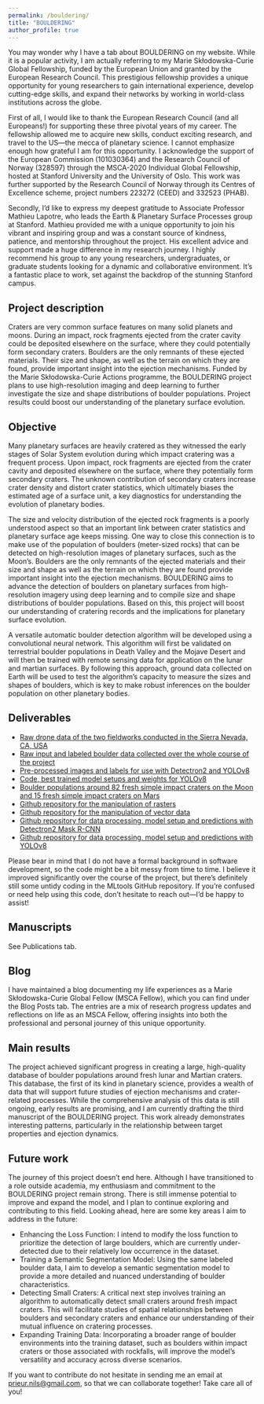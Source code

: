 ```yaml
---
permalink: /bouldering/
title: "BOULDERING"
author_profile: true
---
```


You may wonder why I have a tab about BOULDERING on my website. While it is a popular activity, I am actually referring to my Marie Skłodowska-Curie Global Fellowship, funded by the European Union and granted by the European Research Council. This prestigious fellowship provides a unique opportunity for young researchers to gain international experience, develop cutting-edge skills, and expand their networks by working in world-class institutions across the globe.

First of all, I would like to thank the European Research Council (and all Europeans!) for supporting these three pivotal years of my career. The fellowship allowed me to acquire new skills, conduct exciting research, and travel to the US—the mecca of planetary science. I cannot emphasize enough how grateful I am for this opportunity. I acknowledge the support of the European Commission (101030364) and the Research Council of Norway (328597) through the MSCA-2020 Individual Global Fellowship, hosted at Stanford University and the University of Oslo. This work was further supported by the Research Council of Norway through its Centres of Excellence scheme, project numbers 223272 (CEED) and 332523 (PHAB).

Secondly, I’d like to express my deepest gratitude to Associate Professor Mathieu Lapotre, who leads the Earth & Planetary Surface Processes group at Stanford. Mathieu provided me with a unique opportunity to join his vibrant and inspiring group and was a constant source of kindness, patience, and mentorship throughout the project. His excellent advice and support made a huge difference in my research journey. I highly recommend his group to any young researchers, undergraduates, or graduate students looking for a dynamic and collaborative environment. It’s a fantastic place to work, set against the backdrop of the stunning Stanford campus.

## Project description
Craters are very common surface features on many solid planets and moons. During an impact, rock fragments ejected from the crater cavity could be deposited elsewhere on the surface, where they could potentially form secondary craters. Boulders are the only remnants of these ejected materials. Their size and shape, as well as the terrain on which they are found, provide important insight into the ejection mechanisms. Funded by the Marie Skłodowska-Curie Actions programme, the BOULDERING project plans to use high-resolution imaging and deep learning to further investigate the size and shape distributions of boulder populations. Project results could boost our understanding of the planetary surface evolution.

## Objective 
Many planetary surfaces are heavily cratered as they witnessed the early stages of Solar System evolution during which impact cratering was a frequent process. Upon impact, rock fragments are ejected from the crater cavity and deposited elsewhere on the surface, where they potentially form secondary craters. The unknown contribution of secondary craters increase crater density and distort crater statistics, which ultimately biases the estimated age of a surface unit, a key diagnostics for understanding the evolution of planetary bodies.

The size and velocity distribution of the ejected rock fragments is a poorly understood aspect so that an important link between crater statistics and planetary surface age keeps missing. One way to close this connection is to make use of the population of boulders (meter-sized rocks) that can be detected on high-resolution images of planetary surfaces, such as the Moon’s. Boulders are the only remnants of the ejected materials and their size and shape as well as the terrain on which they are found provide important insight into the ejection mechanisms. BOULDERING aims to advance the detection of boulders on planetary surfaces from high-resolution imagery using deep learning and to compile size and shape distributions of boulder populations. Based on this, this project will boost our understanding of cratering records and the implications for planetary surface evolution.

A versatile automatic boulder detection algorithm will be developed using a convolutional neural network. This algorithm will first be validated on terrestrial boulder populations in Death Valley and the Mojave Desert and will then be trained with remote sensing data for application on the lunar and martian surfaces. By following this approach, ground data collected on Earth will be used to test the algorithm’s capacity to measure the sizes and shapes of boulders, which is key to make robust inferences on the boulder population on other planetary bodies.

## Deliverables
- [Raw drone data of the two fieldworks conducted in the Sierra Nevada, CA, USA](https://zenodo.org/records/14585533)
- [Raw input and labeled boulder data collected over the whole course of the project](https://zenodo.org/records/14250970) 
- [Pre-processed images and labels for use with Detectron2 and YOLOv8](https://zenodo.org/records/14250874) 
- [Code, best trained model setups and weights for YOLOv8](https://zenodo.org/records/14579518)
- [Boulder populations around 82 fresh simple impact craters on the Moon and 15 fresh simple impact craters on Mars](https://zenodo.org/records/14253940) 
- [Github repository for the manipulation of rasters](https://github.com/astroNils/rastertools) 
- [Github repository for the manipulation of vector data](https://github.com/astroNils/shptools)
- [Github repository for data processing, model setup and predictions with Detectron2 Mask R-CNN](https://github.com/astroNils/MLtools)
- [Github repository for data processing, model setup and predictions with YOLOv8](https://github.com/astroNils/YOLOv8-BeyondEarth)

Please bear in mind that I do not have a formal background in software development, so the code might be a bit messy from time to time. I believe it improved significantly over the course of the project, but there’s definitely still some untidy coding in the MLtools GitHub repository. If you’re confused or need help using this code, don’t hesitate to reach out—I’d be happy to assist!

## Manuscripts
See Publications tab. 

## Blog
I have maintained a blog documenting my life experiences as a Marie Skłodowska-Curie Global Fellow (MSCA Fellow), which you can find under the Blog Posts tab. The entries are a mix of research progress updates and reflections on life as an MSCA Fellow, offering insights into both the professional and personal journey of this unique opportunity.   

## Main results
The project achieved significant progress in creating a large, high-quality database of boulder populations around fresh lunar and Martian craters. This database, the first of its kind in planetary science, provides a wealth of data that will support future studies of ejection mechanisms and crater-related processes. While the comprehensive analysis of this data is still ongoing, early results are promising, and I am currently drafting the third manuscript of the BOULDERING project. This work already demonstrates interesting patterns, particularly in the relationship between target properties and ejection dynamics.

## Future work 
The journey of this project doesn’t end here. Although I have transitioned to a role outside academia, my enthusiasm and commitment to the BOULDERING project remain strong. There is still immense potential to improve and expand the model, and I plan to continue exploring and contributing to this field. Looking ahead, here are some key areas I aim to address in the future:

- Enhancing the Loss Function: I intend to modify the loss function to prioritize the detection of large boulders, which are currently under-detected due to their relatively low occurrence in the dataset.
- Training a Semantic Segmentation Model: Using the same labeled boulder data, I aim to develop a semantic segmentation model to provide a more detailed and nuanced understanding of boulder characteristics.
- Detecting Small Craters: A critical next step involves training an algorithm to automatically detect small craters around fresh impact craters. This will facilitate studies of spatial relationships between boulders and secondary craters and enhance our understanding of their mutual influence on cratering processes.
- Expanding Training Data: Incorporating a broader range of boulder environments into the training dataset, such as boulders within impact craters or those associated with rockfalls, will improve the model’s versatility and accuracy across diverse scenarios.

If you want to contribute do not hesitate in sending me an email at prieur.nils@gmail.com, so that we can collaborate together! Take care all of you!  
